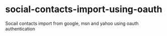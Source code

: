 social-contacts-import-using-oauth
==================================

Socail contacts import from google, msn and yahoo using oauth authentication
